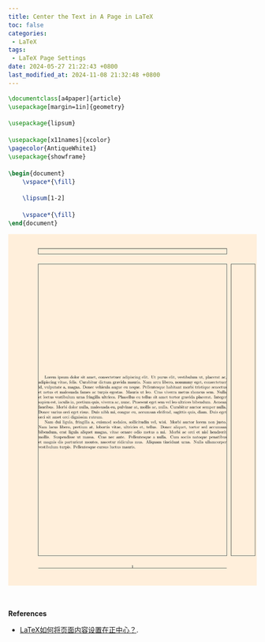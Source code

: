 ```yaml
---
title: Center the Text in A Page in LaTeX
toc: false
categories:
 - LaTeX
tags:
 - LaTeX Page Settings
date: 2024-05-27 21:22:43 +0800
last_modified_at: 2024-11-08 21:32:48 +0800
---
```


```latex
\documentclass[a4paper]{article}
\usepackage[margin=1in]{geometry}

\usepackage{lipsum}

\usepackage[x11names]{xcolor}
\pagecolor{AntiqueWhite1}
\usepackage{showframe}

\begin{document}
	\vspace*{\fill}
	
	\lipsum[1-2]
	
	\vspace*{\fill}
\end{document}
```

![png-1](https://raw.githubusercontent.com/HelloWorld-1017/blog-images/main/imgs/202411082306445.png)

<br>

**References**

- [LaTeX如何将页面内容设置在正中心？](https://www.zhihu.com/question/303812076/answer/540251166).
